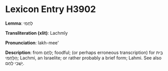 # Lexicon Entry H3902

**Lemma**: לַחְמִי

**Transliteration (xlit)**: Lachmîy

**Pronunciation**: lakh-mee'

**Description**:
from לֶחֶם; foodful; (or perhaps erroneous transcription) for בֵּית הַלַּחְמִי; Lachmi, an Israelite; or rather probably a brief form; Lahmi. See also יָשֻׁבִי לֶחֶם.
